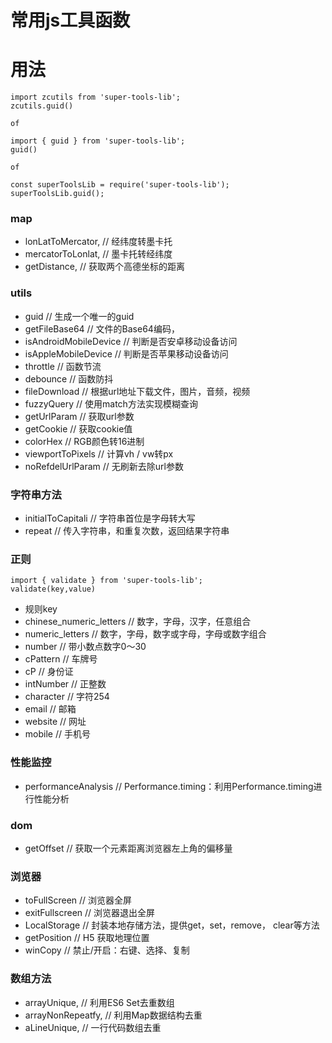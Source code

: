 
# 常用js工具函数

# 用法
```
import zcutils from 'super-tools-lib';
zcutils.guid()

of

import { guid } from 'super-tools-lib';
guid()

of

const superToolsLib = require('super-tools-lib');
superToolsLib.guid();
```

### map
- lonLatToMercator,       // 经纬度转墨卡托
- mercatorToLonlat,       // 墨卡托转经纬度
- getDistance,            // 获取两个高德坐标的距离

### utils
- guid                    // 生成一个唯一的guid
- getFileBase64           // 文件的Base64编码，
- isAndroidMobileDevice   // 判断是否安卓移动设备访问
- isAppleMobileDevice     // 判断是否苹果移动设备访问
- throttle                // 函数节流
- debounce                // 函数防抖
- fileDownload            // 根据url地址下载文件，图片，音频，视频
- fuzzyQuery              // 使用match方法实现模糊查询
- getUrlParam             // 获取url参数
- getCookie               // 获取cookie值
- colorHex                // RGB颜色转16进制
- viewportToPixels        // 计算vh / vw转px
- noRefdelUrlParam        // 无刷新去除url参数

### 字符串方法
- initialToCapitali       // 字符串首位是字母转大写
- repeat                  // 传入字符串，和重复次数，返回结果字符串

### 正则
```
import { validate } from 'super-tools-lib';
validate(key,value)
```
- 规则key
- chinese_numeric_letters // 数字，字母，汉字，任意组合
- numeric_letters         // 数字，字母，数字或字母，字母或数字组合
- number                  // 带小数点数字0～30
- cPattern                // 车牌号
- cP                      // 身份证
- intNumber               // 正整数
- character               // 字符254
- email                   // 邮箱
- website                 // 网址
- mobile                  // 手机号

### 性能监控
- performanceAnalysis     // Performance.timing：利用Performance.timing进行性能分析

### dom
- getOffset               // 获取一个元素距离浏览器左上角的偏移量

### 浏览器
- toFullScreen            // 浏览器全屏
- exitFullscreen          // 浏览器退出全屏
- LocalStorage            // 封装本地存储方法，提供get，set，remove， clear等方法
- getPosition             // H5 获取地理位置
- winCopy                 // 禁止/开启：右键、选择、复制

### 数组方法
- arrayUnique,            // 利用ES6 Set去重数组
- arrayNonRepeatfy,       // 利用Map数据结构去重
- aLineUnique,            // 一行代码数组去重
